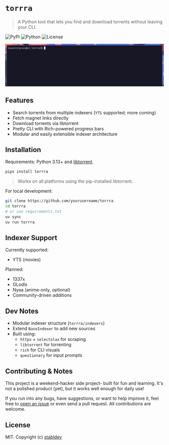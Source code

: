 # `torrra`

> A Python tool that lets you find and download torrents without leaving your CLI.

![PyPI](https://img.shields.io/pypi/v/torrra)
![Python](https://img.shields.io/pypi/pyversions/torrra)
![License](https://img.shields.io/github/license/stabldev/torrra)

![demo](./docs/demo.gif)

## Features

- Search torrents from multiple indexers (`YTS` supported; more coming)
- Fetch magnet links directly
- Download torrents via libtorrent
- Pretty CLI with Rich-powered progress bars
- Modular and easily extensible indexer architecture

## Installation

Requirements: Python 3.13+ and [libtorrent](https://libtorrent.org/).

```bash
pipx install torrra
```

> Works on all platforms using the pip-installed libtorrent.

For local development:

```bash
git clone https://github.com/yourusername/torrra
cd torrra
# or use requirements.txt
uv sync
uv run torrra
```

## Indexer Support

Currently supported:

- YTS (movies)

Planned:

- 1337x
- GLodls
- Nyaa (anime-only, optional)
- Community-driven additions

## Dev Notes

- Modular indexer structure (`torrra/indexers`)
- Extend `BaseIndexer` to add new sources
- Built using:
  - `httpx` + `selectolax` for scraping
  - `libtorrent` for torrenting
  - `rich` for CLI visuals
  - `questionary` for input prompts

## Contributing & Notes

This project is a weekend-hacker side project- built for fun and learning. It's not a polished product (yet), but it works well enough for daily use!

If you run into any bugs, have suggestions, or want to help improve it, feel free to [open an issue](https://github.com/stabldev/torrra/issues) or even send a pull request. All contributions are welcome.

## License

MIT. Copyright (c) [stabldev](https://github.com/stabldev)

